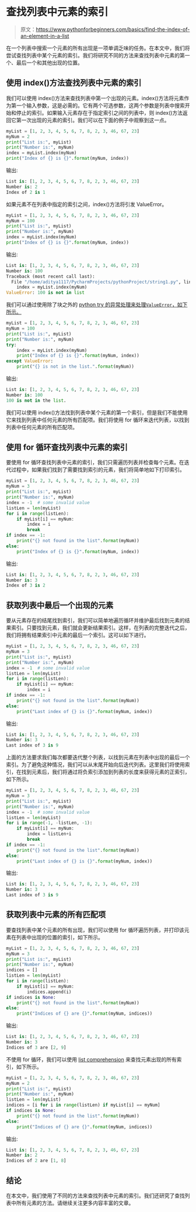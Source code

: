 # 查找列表中元素的索引

> 原文：<https://www.pythonforbeginners.com/basics/find-the-index-of-an-element-in-a-list>

在一个列表中搜索一个元素的所有出现是一项单调乏味的任务。在本文中，我们将尝试查找列表中某个元素的索引。我们将研究不同的方法来查找列表中元素的第一个、最后一个和其他出现的位置。

## 使用 index()方法查找列表中元素的索引

我们可以使用 index()方法来查找列表中第一个出现的元素。index()方法将元素作为第一个输入参数，这是必需的。它有两个可选参数，这两个参数是列表中搜索开始和停止的索引。如果输入元素存在于指定索引之间的列表中，则 index()方法返回它第一次出现的元素的索引。我们可以在下面的例子中观察到这一点。

```py
myList = [1, 2, 3, 4, 5, 6, 7, 8, 2, 3, 46, 67, 23]
myNum = 2
print("List is:", myList)
print("Number is:", myNum)
index = myList.index(myNum)
print("Index of {} is {}".format(myNum, index)) 
```

输出:

```py
List is: [1, 2, 3, 4, 5, 6, 7, 8, 2, 3, 46, 67, 23]
Number is: 2
Index of 2 is 1
```

如果元素不在列表中指定的索引之间，index()方法将引发 ValueError。

```py
myList = [1, 2, 3, 4, 5, 6, 7, 8, 2, 3, 46, 67, 23]
myNum = 100
print("List is:", myList)
print("Number is:", myNum)
index = myList.index(myNum)
print("Index of {} is {}".format(myNum, index)) 
```

输出:

```py
List is: [1, 2, 3, 4, 5, 6, 7, 8, 2, 3, 46, 67, 23]
Number is: 100
Traceback (most recent call last):
  File "/home/aditya1117/PycharmProjects/pythonProject/string1.py", line 5, in <module>
    index = myList.index(myNum)
ValueError: 100 is not in list 
```

我们可以通过使用除了块之外的 [python try 的异常处理来处理`ValueError`，如下所示。](https://www.pythonforbeginners.com/error-handling/python-try-and-except)

```py
myList = [1, 2, 3, 4, 5, 6, 7, 8, 2, 3, 46, 67, 23]
myNum = 100
print("List is:", myList)
print("Number is:", myNum)
try:
    index = myList.index(myNum)
    print("Index of {} is {}".format(myNum, index))
except ValueError:
    print("{} is not in the list.".format(myNum)) 
```

输出:

```py
List is: [1, 2, 3, 4, 5, 6, 7, 8, 2, 3, 46, 67, 23]
Number is: 100
100 is not in the list.
```

我们可以使用 index()方法找到列表中某个元素的第一个索引，但是我们不能使用它来找到列表中任何元素的所有匹配项。我们将使用 for 循环来迭代列表，以找到列表中任何元素的所有匹配项。

## 使用 for 循环查找列表中元素的索引

要使用 for 循环查找列表中元素的索引，我们只需遍历列表并检查每个元素。在迭代过程中，如果我们找到了需要找到索引的元素，我们将简单地如下打印索引。

```py
myList = [1, 2, 3, 4, 5, 6, 7, 8, 2, 3, 46, 67, 23]
myNum = 3
print("List is:", myList)
print("Number is:", myNum)
index = -1  # some invalid value
listLen = len(myList)
for i in range(listLen):
    if myList[i] == myNum:
        index = i
        break
if index == -1:
    print("{} not found in the list".format(myNum))
else:
    print("Index of {} is {}".format(myNum, index))
```

输出:

```py
List is: [1, 2, 3, 4, 5, 6, 7, 8, 2, 3, 46, 67, 23]
Number is: 3
Index of 3 is 2
```

## 获取列表中最后一个出现的元素

要从元素存在的结尾找到索引，我们可以简单地遍历循环并维护最后找到元素的结果索引。只要找到元素，我们就会更新结果索引。这样，在列表的完整迭代之后，我们将拥有结果索引中元素的最后一个索引。这可以如下进行。

```py
myList = [1, 2, 3, 4, 5, 6, 7, 8, 2, 3, 46, 67, 23]
myNum = 3
print("List is:", myList)
print("Number is:", myNum)
index = -1  # some invalid value
listLen = len(myList)
for i in range(listLen):
    if myList[i] == myNum:
        index = i
if index == -1:
    print("{} not found in the list".format(myNum))
else:
    print("Last index of {} is {}".format(myNum, index)) 
```

输出:

```py
List is: [1, 2, 3, 4, 5, 6, 7, 8, 2, 3, 46, 67, 23]
Number is: 3
Last index of 3 is 9
```

上面的方法要求我们每次都要迭代整个列表，以找到元素在列表中出现的最后一个索引。为了避免这种情况，我们可以从末尾开始向后迭代列表。这里我们将使用索引，在找到元素后，我们将通过将负索引添加到列表的长度来获得元素的正索引，如下所示。

```py
myList = [1, 2, 3, 4, 5, 6, 7, 8, 2, 3, 46, 67, 23]
myNum = 3
print("List is:", myList)
print("Number is:", myNum)
index = -1  # some invalid value
listLen = len(myList)
for i in range(-1, -listLen, -1):
    if myList[i] == myNum:
        index = listLen+i
        break
if index == -1:
    print("{} not found in the list".format(myNum))
else:
    print("Last index of {} is {}".format(myNum, index)) 
```

输出:

```py
List is: [1, 2, 3, 4, 5, 6, 7, 8, 2, 3, 46, 67, 23]
Number is: 3
Last index of 3 is 9
```

## 获取列表中元素的所有匹配项

要查找列表中某个元素的所有出现，我们可以使用 for 循环遍历列表，并打印该元素在列表中出现的位置的索引，如下所示。

```py
myList = [1, 2, 3, 4, 5, 6, 7, 8, 2, 3, 46, 67, 23]
myNum = 3
print("List is:", myList)
print("Number is:", myNum)
indices = [] 
listLen = len(myList)
for i in range(listLen):
    if myList[i] == myNum:
        indices.append(i)
if indices is None:
    print("{} not found in the list".format(myNum))
else:
    print("Indices of {} are {}".format(myNum, indices)) 
```

输出:

```py
List is: [1, 2, 3, 4, 5, 6, 7, 8, 2, 3, 46, 67, 23]
Number is: 3
Indices of 3 are [2, 9]
```

不使用 for 循环，我们可以使用 [list comprehension](https://www.pythonforbeginners.com/basics/list-comprehensions-in-python) 来查找元素出现的所有索引，如下所示。

```py
myList = [1, 2, 3, 4, 5, 6, 7, 8, 2, 3, 46, 67, 23]
myNum = 2
print("List is:", myList)
print("Number is:", myNum)
listLen = len(myList)
indices = [i for i in range(listLen) if myList[i] == myNum]
if indices is None:
    print("{} not found in the list".format(myNum))
else:
    print("Indices of {} are {}".format(myNum, indices)) 
```

输出:

```py
List is: [1, 2, 3, 4, 5, 6, 7, 8, 2, 3, 46, 67, 23]
Number is: 2
Indices of 2 are [1, 8]
```

## 结论

在本文中，我们使用了不同的方法来查找列表中元素的索引。我们还研究了查找列表中所有元素的方法。请继续关注更多内容丰富的文章。